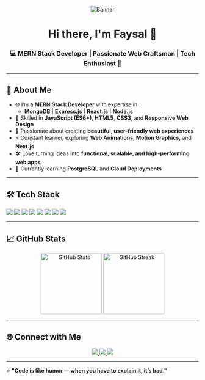 <!-- Banner -->
<p align="center">
  <img src="https://user-images.githubusercontent.com/113350806/236842414-18101a37-92f5-4de7-a46d-eeaca6e16cbd.gif" alt="Banner" />
</p>

<!-- Title -->
<h1 align="center">Hi there, I'm Faysal 👋</h1>
<h3 align="center">💻 MERN Stack Developer | Passionate Web Craftsman | Tech Enthusiast 🚀</h3>

---

## 🚀 About Me  
- 🌐 I’m a **MERN Stack Developer** with expertise in:
  - **MongoDB** | **Express.js** | **React.js** | **Node.js**
- 🎯 Skilled in **JavaScript (ES6+)**, **HTML5**, **CSS3**, and **Responsive Web Design**
- 🎨 Passionate about creating **beautiful, user-friendly web experiences**
- ⚡ Constant learner, exploring **Web Animations**, **Motion Graphics**, and **Next.js**
- 🛠 Love turning ideas into **functional, scalable, and high-performing web apps**
- 🌱 Currently learning **PostgreSQL** and **Cloud Deployments**

---

## 🛠 Tech Stack  
<p>
  <img src="https://img.shields.io/badge/Code-JavaScript-yellow?style=for-the-badge&logo=javascript" />
  <img src="https://img.shields.io/badge/Frontend-React-blue?style=for-the-badge&logo=react" />
  <img src="https://img.shields.io/badge/Backend-Node.js-green?style=for-the-badge&logo=node.js" />
  <img src="https://img.shields.io/badge/Framework-Express.js-lightgrey?style=for-the-badge&logo=express" />
  <img src="https://img.shields.io/badge/Database-MongoDB-brightgreen?style=for-the-badge&logo=mongodb" />
  <img src="https://img.shields.io/badge/Styling-CSS3-blue?style=for-the-badge&logo=css3" />
  <img src="https://img.shields.io/badge/Markup-HTML5-orange?style=for-the-badge&logo=html5" />
  <img src="https://img.shields.io/badge/Version%20Control-Git-red?style=for-the-badge&logo=git" />
</p>

---

## 📈 GitHub Stats  
<p align="center">
  <img src="https://github-readme-stats.vercel.app/api?username=faysal-hasan&show_icons=true&theme=tokyonight" alt="GitHub Stats" height="160" />
  <img src="https://github-readme-streak-stats.herokuapp.com/?user=faysal-hasan&theme=tokyonight" alt="GitHub Streak" height="160" />
</p>

---

## 🌐 Connect with Me  
<p align="center">
  <a href="https://www.linkedin.com/in/faysal-hasan/" target="_blank">
    <img src="https://img.shields.io/badge/LinkedIn-blue?style=for-the-badge&logo=linkedin" />
  </a>
  <a href="mailto:faysal.dev@gmail.com">
    <img src="https://img.shields.io/badge/Email-D14836?style=for-the-badge&logo=gmail&logoColor=white" />
  </a>
  <a href="https://faysalhasan.dev" target="_blank">
    <img src="https://img.shields.io/badge/Portfolio-ff5722?style=for-the-badge&logo=google-chrome&logoColor=white" />
  </a>
</p>

---

⭐ **"Code is like humor — when you have to explain it, it’s bad."**  

